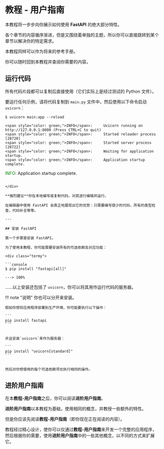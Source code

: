 # 教程 - 用户指南

本教程将一步步向你展示如何使用 **FastAPI** 的绝大部分特性。

各个章节的内容循序渐进，但是又围绕着单独的主题，所以你可以直接跳转到某个章节以解决你的特定需求。

本教程同样可以作为将来的参考手册。

你可以随时回到本教程并查阅你需要的内容。

## 运行代码

所有代码片段都可以复制后直接使用（它们实际上是经过测试的 Python 文件）。

要运行任何示例，请将代码复制到 `main.py` 文件中，然后使用以下命令启动 `uvicorn`：

<div class="termy">

```console
$ uvicorn main:app --reload

<span style="color: green;">INFO</span>:     Uvicorn running on http://127.0.0.1:8000 (Press CTRL+C to quit)
<span style="color: green;">INFO</span>:     Started reloader process [28720]
<span style="color: green;">INFO</span>:     Started server process [28722]
<span style="color: green;">INFO</span>:     Waiting for application startup.
<span style="color: green;">INFO</span>:     Application startup complete.
```
<span style="color: green;">INFO</span>:     Application startup complete.
```

</div>

**强烈建议**你在本地编写或复制代码，对其进行编辑并运行。

在编辑器中使用 FastAPI 会真正地展现出它的优势：只需要编写很少的代码，所有的类型检查，代码补全等等。

---

## 安装 FastAPI

第一个步骤是安装 FastAPI。

为了使用本教程，你可能需要安装所有的可选依赖及对应功能：

<div class="termy">

```console
$ pip install "fastapi[all]"

---> 100%
```

</div>

......以上安装还包括了 `uvicorn`，你可以将其用作运行代码的服务器。

!!! note "说明"
    你也可以分开来安装。

    假如你想将应用程序部署到生产环境，你可能要执行以下操作：

    ```
    pip install fastapi
    ```


    并且安装`uvicorn`来作为服务器：

    ```
    pip install "uvicorn[standard]"
    ```


    然后对你想使用的每个可选依赖项也执行相同的操作。

## 进阶用户指南

在本**教程-用户指南**之后，你可以阅读**进阶用户指南**。

**进阶用户指南**以本教程为基础，使用相同的概念，并教授一些额外的特性。

但是你应该先阅读**教程-用户指南**（即你现在正在阅读的内容）。

教程经过精心设计，使你可以仅通过**教程-用户指南**来开发一个完整的应用程序，然后根据你的需要，使用**进阶用户指南**中的一些其他概念，以不同的方式来扩展它。
